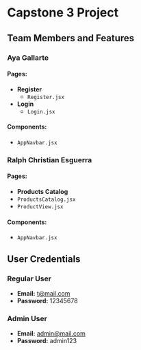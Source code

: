 # Capstone 3 Project

## Team Members and Features

### Aya Gallarte

#### Pages:
- **Register**
  - `Register.jsx`
- **Login**
  - `Login.jsx`

#### Components:
  - `AppNavbar.jsx`


### Ralph Christian Esguerra

#### Pages:
- **Products Catalog**
- `ProductsCatalog.jsx`
- `ProductView.jsx`

#### Components:
- `AppNavbar.jsx`

## User Credentials

### Regular User
- **Email:** t@mail.com
- **Password:** 12345678

### Admin User
- **Email:** admin@mail.com
- **Password:** admin123
